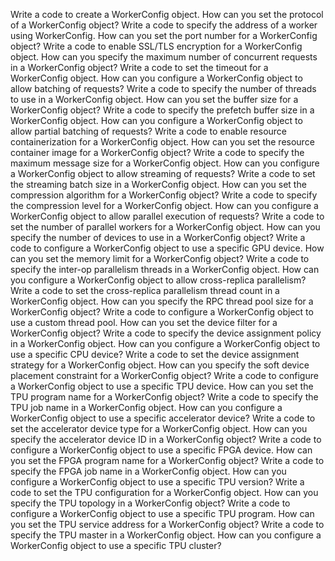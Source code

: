Write a code to create a WorkerConfig object.
How can you set the protocol of a WorkerConfig object?
Write a code to specify the address of a worker using WorkerConfig.
How can you set the port number for a WorkerConfig object?
Write a code to enable SSL/TLS encryption for a WorkerConfig object.
How can you specify the maximum number of concurrent requests in a WorkerConfig object?
Write a code to set the timeout for a WorkerConfig object.
How can you configure a WorkerConfig object to allow batching of requests?
Write a code to specify the number of threads to use in a WorkerConfig object.
How can you set the buffer size for a WorkerConfig object?
Write a code to specify the prefetch buffer size in a WorkerConfig object.
How can you configure a WorkerConfig object to allow partial batching of requests?
Write a code to enable resource containerization for a WorkerConfig object.
How can you set the resource container image for a WorkerConfig object?
Write a code to specify the maximum message size for a WorkerConfig object.
How can you configure a WorkerConfig object to allow streaming of requests?
Write a code to set the streaming batch size in a WorkerConfig object.
How can you set the compression algorithm for a WorkerConfig object?
Write a code to specify the compression level for a WorkerConfig object.
How can you configure a WorkerConfig object to allow parallel execution of requests?
Write a code to set the number of parallel workers for a WorkerConfig object.
How can you specify the number of devices to use in a WorkerConfig object?
Write a code to configure a WorkerConfig object to use a specific GPU device.
How can you set the memory limit for a WorkerConfig object?
Write a code to specify the inter-op parallelism threads in a WorkerConfig object.
How can you configure a WorkerConfig object to allow cross-replica parallelism?
Write a code to set the cross-replica parallelism thread count in a WorkerConfig object.
How can you specify the RPC thread pool size for a WorkerConfig object?
Write a code to configure a WorkerConfig object to use a custom thread pool.
How can you set the device filter for a WorkerConfig object?
Write a code to specify the device assignment policy in a WorkerConfig object.
How can you configure a WorkerConfig object to use a specific CPU device?
Write a code to set the device assignment strategy for a WorkerConfig object.
How can you specify the soft device placement constraint for a WorkerConfig object?
Write a code to configure a WorkerConfig object to use a specific TPU device.
How can you set the TPU program name for a WorkerConfig object?
Write a code to specify the TPU job name in a WorkerConfig object.
How can you configure a WorkerConfig object to use a specific accelerator device?
Write a code to set the accelerator device type for a WorkerConfig object.
How can you specify the accelerator device ID in a WorkerConfig object?
Write a code to configure a WorkerConfig object to use a specific FPGA device.
How can you set the FPGA program name for a WorkerConfig object?
Write a code to specify the FPGA job name in a WorkerConfig object.
How can you configure a WorkerConfig object to use a specific TPU version?
Write a code to set the TPU configuration for a WorkerConfig object.
How can you specify the TPU topology in a WorkerConfig object?
Write a code to configure a WorkerConfig object to use a specific TPU program.
How can you set the TPU service address for a WorkerConfig object?
Write a code to specify the TPU master in a WorkerConfig object.
How can you configure a WorkerConfig object to use a specific TPU cluster?